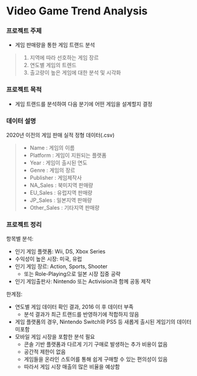 # Video Game Trend Analysis

### 프로젝트 주제
* 게임 판매량을 통한 게임 트랜드 분석
> 1. 지역에 따라 선호하는 게임 장르
> 2. 연도별 게임의 트렌드
> 3. 출고량이 높은 게임에 대한 분석 및 시각화

### 프로젝트 목적
* 게임 트랜드를 분석하여 다음 분기에 어떤 게임을 설계할지 결정

### 데이터 설명
2020년 이전의 게임 판매 실적 정형 데이터(.csv)
> * Name : 게임의 이름
> * Platform : 게임이 지원되는 플랫폼
> * Year : 게임이 출시된 연도
> * Genre : 게임의 장르
> * Publisher : 게임제작사
> * NA_Sales : 북미지역 판매량
> * EU_Sales : 유럽지역 판매량
> * JP_Sales : 일본지역 판매량
> * Other_Sales : 기타지역 판매량

### 프로젝트 정리
항목별 분석:
* 인기 게임 플랫폼: Wii, DS, Xbox Series
* 수익성이 높은 시장: 미국, 유럽
* 인기 게임 장르: Action, Sports, Shooter
  * 또는 Role-Playing으로 일본 시장 집중 공략
* 인기 게임출판사: Nintendo 또는 Activision과 함께 공동 제작

한계점:
* 연도별 게임 데이터 확인 결과, 2016 이 후 데이터 부족
  * 분석 결과가 최근 트랜드를 반영하기에 적합하지 않음
* 게임 플랫폼의 경우, Nintendo Switch와 PS5 등 새롭게 출시된 게임기의 데이터 미포함
* 모바일 게임 시장을 포함한 분석 필요
  * 콘솔 기반 플랫폼과 다르게 기기 구매로 발생하는 추가 비용이 없음
  * 공간적 제한이 없음
  * 게임들을 온라인 스토어를 통해 쉽게 구매할 수 있는 편의성이 있음
  * 따라서 게임 시장 매출의 많은 비율을 예상함
